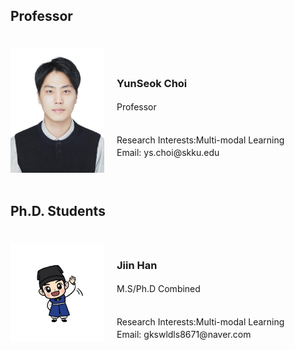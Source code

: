 <!-- ---
title: People
layout: archive
# type: landing
# layout: default
--- -->



<!-- ## Ph.D. Students

<img src="JiinHan.jpg"  width="200" height="400"/>

### Jiin Han
**M.S/Ph.D Combined**  
**Research Interests:** Multi-modal Learning  
**Email:** [gkswldls8671@naver.com](mailto:gkswldls8671@naver.com) -->


<div style="display: flex; align-items: center; margin-bottom: 20px;">
  <h2>Professor</h2>
</div>

<div style="display: flex; align-items: center; margin-bottom: 20px;">
  <img src="YunseokChoi.jpg" alt="YunSeok Choi" style="width: 150px; height: auto; margin-right: 20px;"/>

  <div style="line-height: 1.4;">
    <h3>YunSeok Choi</h3>
    <p>Professor</p>
    <br>Research Interests:Multi-modal Learning
    <br>Email: ys.choi@skku.edu
  </div>
</div>




<div style="display: flex; align-items: center; margin-bottom: 20px;">
  <h2>Ph.D. Students</h2>
</div>

<div style="display: flex; align-items: center; margin-bottom: 20px;">
  <img src="JiinHan.jpg" alt="Jiin Han" style="width: 150px; height: auto; margin-right: 20px;"/>

  <div style="line-height: 1.4;">
    <h3>Jiin Han</h3>
    <p>M.S/Ph.D Combined</p>
    <br>Research Interests:Multi-modal Learning
    <br>Email: gkswldls8671@naver.com
  </div>
</div>


            
<!-- <div class="team-image col-8 col-md-4 col-sm-6 col-lg-3">
    <img width="100%" height="auto" class="img-fluid mb-2" src="/images/members/eunwonkim.jpg" />
</div>

<div class="team-meta col-12 col-md-6">
    <h2 class="team-name">Eun Won Kim</h2>
    <p class="team-description"><b>M.S. Student</b>
    <br> Research interests: NLP Applications
    <br> Email: kew5638@sogang.ac.kr
    
    </p>
</div>   -->
